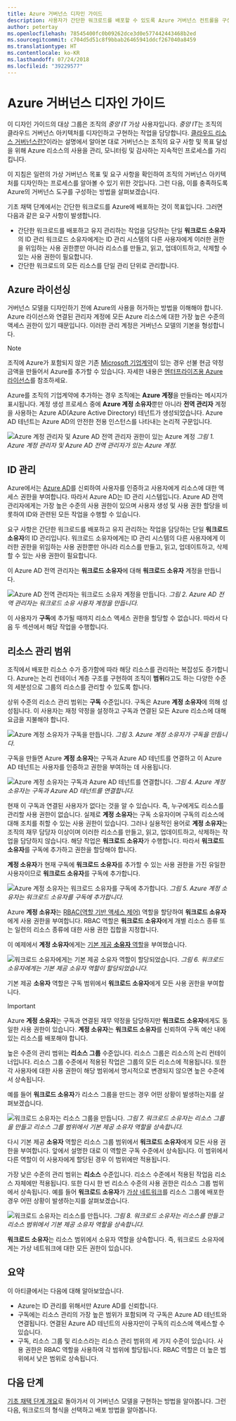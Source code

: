 ```yaml
---
title: Azure 거버넌스 디자인 가이드
description: 사용자가 간단한 워크로드를 배포할 수 있도록 Azure 거버넌스 컨트롤을 구성하기 위한 지침
author: petertay
ms.openlocfilehash: 78545400fc0b09262dce3d0e577442443468b2ed
ms.sourcegitcommit: c704d5d51c8f9bbab26465941ddcf267040a8459
ms.translationtype: HT
ms.contentlocale: ko-KR
ms.lasthandoff: 07/24/2018
ms.locfileid: "39229577"
---
```

# <a name="azure-governance-design-guide"></a>Azure 거버넌스 디자인 가이드

이 디자인 가이드의 대상 그룹은 조직의 *중앙 IT* 가상 사용자입니다. *중앙 IT*는 조직의 클라우드 거버넌스 아키텍처를 디자인하고 구현하는 작업을 담당합니다. [클라우드 리소스 거버넌스란?](governance-explainer.md)이라는 설명에서 알아본 대로 거버넌스는 조직의 요구 사항 및 목표 달성을 위해 Azure 리소스의 사용을 관리, 모니터링 및 감사하는 지속적인 프로세스를 가리킵니다.

이 지침은 일련의 가상 거버넌스 목표 및 요구 사항을 확인하여 조직의 거버넌스 아키텍처를 디자인하는 프로세스를 알아볼 수 있기 위한 것입니다. 그런 다음, 이를 충족하도록 Azure의 거버넌스 도구를 구성하는 방법을 살펴보겠습니다. 

기초 채택 단계에서는 간단한 워크로드를 Azure에 배포하는 것이 목표입니다. 그러면 다음과 같은 요구 사항이 발생합니다.
* 간단한 워크로드를 배포하고 유지 관리하는 작업을 담당하는 단일 **워크로드 소유자**의 ID 관리 워크로드 소유자에게는 ID 관리 시스템의 다른 사용자에게 이러한 권한을 위임하는 사용 권한뿐만 아니라 리소스를 만들고, 읽고, 업데이트하고, 삭제할 수 있는 사용 권한이 필요합니다.
* 간단한 워크로드의 모든 리소스를 단일 관리 단위로 관리합니다.

## <a name="licensing-azure"></a>Azure 라이선싱

거버넌스 모델을 디자인하기 전에 Azure의 사용을 허가하는 방법을 이해해야 합니다. Azure 라이선스와 연결된 관리자 계정에 모든 Azure 리소스에 대한 가장 높은 수준의 액세스 권한이 있기 때문입니다. 이러한 관리 계정은 거버넌스 모델의 기본을 형성합니다.  

> [!NOTE]
> 조직에 Azure가 포함되지 않은 기존 [Microsoft 기업계약](https://www.microsoft.com/licensing/licensing-programs/enterprise.aspx)이 있는 경우 선불 현금 약정 금액을 만들어서 Azure를 추가할 수 있습니다. 자세한 내용은 [엔터프라이즈용 Azure 라이선스](https://azure.microsoft.com/pricing/enterprise-agreement/)를 참조하세요. 

Azure를 조직의 기업계약에 추가하는 경우 조직에는 **Azure 계정**을 만들라는 메시지가 표시됩니다. 계정 생성 프로세스 중에 **Azure 계정 소유자**뿐만 아니라 **전역 관리자** 계정을 사용하는 Azure AD(Azure Active Directory) 테넌트가 생성되었습니다. Azure AD 테넌트는 Azure AD의 안전한 전용 인스턴스를 나타내는 논리적 구문입니다.

![Azure 계정 관리자 및 Azure AD 전역 관리자 권한이 있는 Azure 계정](../_images/governance-3-0.png)
*그림 1. Azure 계정 관리자 및 Azure AD 전역 관리자가 있는 Azure 계정.*

## <a name="identity-management"></a>ID 관리

Azure에서는 [Azure AD](/azure/active-directory)를 신뢰하여 사용자를 인증하고 사용자에게 리소스에 대한 액세스 권한을 부여합니다. 따라서 Azure AD는 ID 관리 시스템입니다. Azure AD 전역 관리자에게는 가장 높은 수준의 사용 권한이 있으며 사용자 생성 및 사용 권한 할당을 비롯하여 ID와 관련된 모든 작업을 수행할 수 있습니다. 

요구 사항은 간단한 워크로드를 배포하고 유지 관리하는 작업을 담당하는 단일 **워크로드 소유자**의 ID 관리입니다. 워크로드 소유자에게는 ID 관리 시스템의 다른 사용자에게 이러한 권한을 위임하는 사용 권한뿐만 아니라 리소스를 만들고, 읽고, 업데이트하고, 삭제할 수 있는 사용 권한이 필요합니다.

이 Azure AD 전역 관리자는 **워크로드 소유자**에 대해 **워크로드 소유자** 계정을 만듭니다.

![Azure AD 전역 관리자는 워크로드 소유자 계정을 만듭니다.](../_images/governance-1-2.png)
*그림 2. Azure AD 전역 관리자는 워크로드 소유 사용자 계정을 만듭니다.*

이 사용자가 **구독**에 추가될 때까지 리소스 액세스 권한을 할당할 수 없습니다. 따라서 다음 두 섹션에서 해당 작업을 수행합니다. 

## <a name="resource-management-scope"></a>리소스 관리 범위

조직에서 배포한 리소스 수가 증가함에 따라 해당 리소스를 관리하는 복잡성도 증가합니다. Azure는 논리 컨테이너 계층 구조를 구현하여 조직이 **범위**라고도 하는 다양한 수준의 세분성으로 그룹의 리소스를 관리할 수 있도록 합니다. 

상위 수준의 리소스 관리 범위는 **구독** 수준입니다. 구독은 Azure **계정 소유자**에 의해 성성됩니다. 이 사용자는 재정 약정을 설정하고 구독과 연결된 모든 Azure 리소스에 대해 요금을 지불해야 합니다.

![Azure 계정 소유자가 구독을 만듭니다.](../_images/governance-1-3.png)
*그림 3. Azure 계정 소유자가 구독을 만듭니다.*

구독을 만들면 Azure **계정 소유자**는 구독과 Azure AD 테넌트를 연결하고 이 Azure AD 테넌트는 사용자를 인증하고 권한을 부여하는 데 사용됩니다.

![Azure 계정 소유자는 구독과 Azure AD 테넌트를 연결합니다.](../_images/governance-1-4.png)
*그림 4. Azure 계정 소유자는 구독과 Azure AD 테넌트를 연결합니다.*

현재 이 구독과 연결된 사용자가 없다는 것을 알 수 있습니다. 즉, 누구에게도 리소스를 관리할 사용 권한이 없습니다. 실제로 **계정 소유자**는 구독 소유자이며 구독의 리소스에 대해 조치를 취할 수 있는 사용 권한이 있습니다. 그러나 실용적인 용어로 **계정 소유자**는 조직의 재무 담당자 이상이며 이러한 리소스를 만들고, 읽고, 업데이트하고, 삭제하는 작업을 담당하지 않습니다. 해당 작업은 **워크로드 소유자**가 수행합니다. 따라서 **워크로드 소유자**를 구독에 추가하고 권한을 할당해야 합니다.

**계정 소유자**가 현재 구독에 **워크로드 소유자**를 추가할 수 있는 사용 권한을 가진 유일한 사용자이므로 **워크로드 소유자**를 구독에 추가합니다.

![Azure 계정 소유자는 **워크로드 소유자**를 구독에 추가합니다.](../_images/governance-1-5.png)
*그림 5. Azure 계정 소유자는 워크로드 소유자를 구독에 추가합니다.*

Azure **계정 소유자**는 [RBAC(역할 기반 액세스 제어)](/azure/role-based-access-control/) 역할을 할당하여 **워크로드 소유자**에게 사용 권한을 부여합니다. RBAC 역할은 **워크로드 소유자**에게 개별 리소스 종류 또는 일련의 리소스 종류에 대한 사용 권한 집합을 지정합니다.

이 예제에서 **계정 소유자**에게는 [기본 제공 **소유자** 역할](/azure/role-based-access-control/built-in-roles#owner)을 부여했습니다. 

![**워크로드 소유자**에게는 기본 제공 소유자 역할이 할당되었습니다.](../_images/governance-1-6.png)
*그림 6. 워크로드 소유자에게는 기본 제공 소유자 역할이 할당되었습니다.*

기본 제공 **소유자** 역할은 구독 범위에서 **워크로드 소유자**에게 모든 사용 권한을 부여합니다. 

> [!IMPORTANT]
> Azure **계정 소유자**는 구독과 연결된 재무 약정을 담당하지만 **워크로드 소유자**에게도 동일한 사용 권한이 있습니다. **계정 소유자**는 **워크로드 소유자**를 신뢰하여 구독 예산 내에 있는 리소스를 배포해야 합니다.

높은 수준의 관리 범위는 **리소스 그룹** 수준입니다. 리소스 그룹은 리소스의 논리 컨테이너입니다. 리소스 그룹 수준에서 적용된 작업은 그룹의 모든 리소스에 적용됩니다. 또한 각 사용자에 대한 사용 권한이 해당 범위에서 명시적으로 변경되지 않으면 높은 수준에서 상속됩니다. 

예를 들어 **워크로드 소유자**가 리소스 그룹을 만드는 경우 어떤 상황이 발생하는지를 살펴보겠습니다.

![**워크로드 소유자**는 리소스 그룹을 만듭니다.](../_images/governance-1-7.png)
*그림 7. 워크로드 소유자는 리소스 그룹을 만들고 리소스 그룹 범위에서 기본 제공 소유자 역할을 상속합니다.*

다시 기본 제공 **소유자** 역할은 리소스 그룹 범위에서 **워크로드 소유자**에게 모든 사용 권한을 부여합니다. 앞에서 설명한 대로 이 역할은 구독 수준에서 상속됩니다. 이 범위에서 다른 역할이 이 사용자에게 할당된 경우 이 범위에만 적용됩니다.

가장 낮은 수준의 관리 범위는 **리소스** 수준입니다. 리소스 수준에서 적용된 작업음 리소스 자체에만 적용됩니다. 또한 다시 한 번 리소스 수준의 사용 권한은 리소스 그룹 범위에서 상속됩니다. 예를 들어 **워크로드 소유자**가 [가상 네트워크](/azure/virtual-network/virtual-networks-overview)를 리소스 그룹에 배포한 경우 어떤 상황이 발생하는지를 살펴보겠습니다.

![**워크로드 소유자**는 리소스를 만듭니다.](../_images/governance-1-8.png)
*그림 8. 워크로드 소유자는 리소스를 만들고 리소스 범위에서 기본 제공 소유자 역할을 상속합니다.*

**워크로드 소유자**는 리소스 범위에서 소유자 역할을 상속합니다. 즉, 워크로드 소유자에게는 가상 네트워크에 대한 모든 권한이 있습니다. 

## <a name="summary"></a>요약

이 아티클에서는 다음에 대해 알아보았습니다.

* Azure는 ID 관리를 위해서만 Azure AD를 신뢰합니다.
* 구독에는 리소스 관리의 가장 높은 범위가 포함되며 각 구독은 Azure AD 테넌트와 연결됩니다. 연결된 Azure AD 테넌트의 사용자만이 구독의 리소스에 액세스할 수 있습니다.
* 구독, 리소스 그룹 및 리소스라는 리소스 관리 범위의 세 가지 수준이 있습니다. 사용 권한은 RBAC 역할을 사용하여 각 범위에 할당됩니다. RBAC 역할은 더 높은 범위에서 낮은 범위로 상속됩니다.

## <a name="next-steps"></a>다음 단계

[기초 채택 단계 개요](overview.md)로 돌아가서 이 거버넌스 모델을 구현하는 방법을 알아봅니다. 그런 다음, 워크로드의 형식을 선택하고 배포 방법을 알아봅니다.